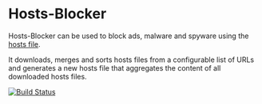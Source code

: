 # Hosts-Blocker

Hosts-Blocker can be used to block ads, malware and spyware using the [hosts file](http://en.wikipedia.org/wiki/Hosts_%28file%29).

It downloads, merges and sorts hosts files from a configurable list of URLs and generates a new hosts file that aggregates the content of all downloaded hosts files. 

[![Build Status](https://travis-ci.org/pgaubatz/node-hosts-blocker.svg?branch=master)](https://travis-ci.org/pgaubatz/node-hosts-blocker)
